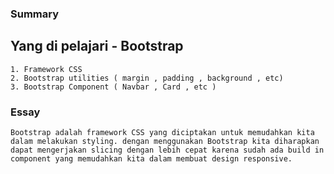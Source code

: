 ### Summary

## Yang di pelajari - Bootstrap
    1. Framework CSS
    2. Bootstrap utilities ( margin , padding , background , etc)
    3. Bootstrap Component ( Navbar , Card , etc )

### Essay
    Bootstrap adalah framework CSS yang diciptakan untuk memudahkan kita dalam melakukan styling. dengan menggunakan Bootstrap kita diharapkan dapat mengerjakan slicing dengan lebih cepat karena sudah ada build in component yang memudahkan kita dalam membuat design responsive. 

